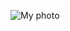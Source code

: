 ![My photo](https://sun1-57.userapi.com/s/v1/if1/gPkTEycOYm7Qfox8UyqQFRnN3xPhwANJvOFuKXidGCoKX3HvHl39joA-uN-LKf-hy7ppbTo0.jpg?size=200x0&quality=96&crop=402,84,1751,1751&ava=1)
